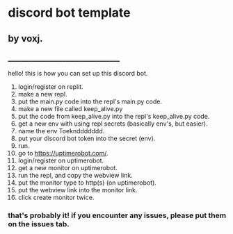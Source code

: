 # discord bot template
## by voxj.
### _________________________________
hello! this is how you can set up this discord bot.
1. login/register on replit.
2. make a new repl.
3. put the main.py code into the repl's main.py code.
4. make a new file called keep_alive.py
5. put the code from keep_alive.py into the repl's keep_alive.py code.
6. get a new env with using repl secrets (basically env's, but easier).
7. name the env Toeknddddddd.
8. put your discord bot token into the secret (env).
9. run.
10. go to https://uptimerobot.com/.
11. login/register on uptimerobot.
12. get a new monitor on uptimerobot.
13. run the repl, and copy the webview link.
14. put the monitor type to http(s) (on uptimerobot).
15. put the webview link into the monitor link.
16. click create monitor twice.
### that's probably it! if you encounter any issues, please put them on the issues tab.
